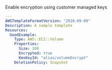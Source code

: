 
Enable encryption using customer managed keys

```yaml
---
AWSTemplateFormatVersion: "2010-09-09"
Description: A sample template
Resources:
  GoodExample:
    Type: AWS::EC2::Volume
    Properties: 
      Size: 100
      Encrypted: true
      KmsKeyId: "alias/volumeEncrypt"
    DeletionPolicy: Snapshot
```
